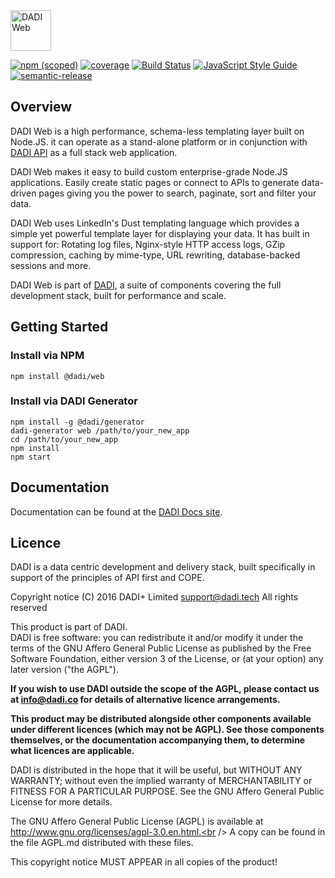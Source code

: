 <img src="http://52.209.207.148/assets/products/dadi-web-full.png" alt="DADI Web" height="65"/>

[![npm (scoped)](https://img.shields.io/npm/v/@dadi/web.svg?maxAge=10800&style=flat-square)](https://www.npmjs.com/package/@dadi/web)
[![coverage](https://img.shields.io/badge/coverage-63%25-yellow.svg?style=flat-square)](https://github.com/dadi/web)
[![Build Status](https://travis-ci.org/dadi/web.svg?branch=master)](https://travis-ci.org/dadi/web)
[![JavaScript Style Guide](https://img.shields.io/badge/code%20style-standard-brightgreen.svg?style=flat-square)](http://standardjs.com/)
[![semantic-release](https://img.shields.io/badge/%20%20%F0%9F%93%A6%F0%9F%9A%80-semantic--release-e10079.svg?style=flat-square)](https://github.com/semantic-release/semantic-release)

## Overview

DADI Web is a high performance, schema-less templating layer built on Node.JS. it can operate as a stand-alone platform or in conjunction with [DADI API](https://github.com/dadi/api) as a full stack web application.

DADI Web makes it easy to build custom enterprise-grade Node.JS applications. Easily create static pages or connect to APIs to generate data-driven pages giving you the power to search, paginate, sort and filter your data.

DADI Web uses LinkedIn's Dust templating language which provides a simple yet powerful template layer for displaying your data. It has built in support for: Rotating log files, Nginx-style HTTP access logs, GZip compression, caching by mime-type, URL rewriting, database-backed sessions and more.

DADI Web is part of [DADI](https://github.com/dadi/), a suite of components covering the full development stack, built for performance and scale.

## Getting Started

### Install via NPM

```shell
npm install @dadi/web
```

### Install via DADI Generator

```
npm install -g @dadi/generator
dadi-generator web /path/to/your_new_app
cd /path/to/your_new_app
npm install
npm start
```

## Documentation

Documentation can be found at the [DADI Docs site](http://docs.dadi.tech/web/).

## Licence

DADI is a data centric development and delivery stack, built specifically in support of the principles of API first and COPE.

Copyright notice
(C) 2016 DADI+ Limited <support@dadi.tech>
All rights reserved

This product is part of DADI.<br />
DADI is free software: you can redistribute it and/or modify
it under the terms of the GNU Affero General Public License as published by
the Free Software Foundation, either version 3 of the License, or
(at your option) any later version ("the AGPL").

**If you wish to use DADI outside the scope of the AGPL, please
contact us at info@dadi.co for details of alternative licence
arrangements.**

**This product may be distributed alongside other components
available under different licences (which may not be AGPL). See
those components themselves, or the documentation accompanying
them, to determine what licences are applicable.**

DADI is distributed in the hope that it will be useful,
but WITHOUT ANY WARRANTY; without even the implied warranty of
MERCHANTABILITY or FITNESS FOR A PARTICULAR PURPOSE.  See the
GNU Affero General Public License for more details.

The GNU Affero General Public License (AGPL) is available at
http://www.gnu.org/licenses/agpl-3.0.en.html.<br />
A copy can be found in the file AGPL.md distributed with
these files.

This copyright notice MUST APPEAR in all copies of the product!

